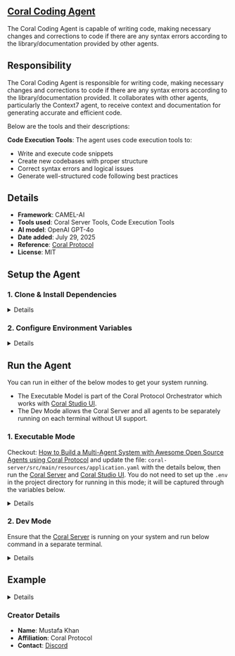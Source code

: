 ## [Coral Coding Agent](https://github.com/Coral-Protocol/Coral-Coding-Agent)

The Coral Coding Agent is capable of writing code, making necessary changes and corrections to code if there are any syntax errors according to the library/documentation provided by other agents.

## Responsibility

The Coral Coding Agent is responsible for writing code, making necessary changes and corrections to code if there are any syntax errors according to the library/documentation provided. It collaborates with other agents, particularly the Context7 agent, to receive context and documentation for generating accurate and efficient code.

Below are the tools and their descriptions:



**Code Execution Tools**: The agent uses code execution tools to:
- Write and execute code snippets
- Create new codebases with proper structure
- Correct syntax errors and logical issues
- Generate well-structured code following best practices

## Details
- **Framework**: CAMEL-AI
- **Tools used**: Coral Server Tools, Code Execution Tools
- **AI model**: OpenAI GPT-4o
- **Date added**: July 29, 2025
- **Reference**: [Coral Protocol](https://github.com/Coral-Protocol)
- **License**: MIT

## Setup the Agent

### 1. Clone & Install Dependencies

<details>

Ensure that the [Coral Server](https://github.com/Coral-Protocol/coral-server) is running on your system. If you are trying to run Open Deep Research agent and require an input, you can either create your agent which communicates on the coral server or run and register the [Interface Agent](https://github.com/Coral-Protocol/Coral-Interface-Agent) on the Coral Server  


```bash
# In a new terminal clone the repository:
git clone https://github.com/Coral-Protocol/Coral-Coding-Agent.git

# Navigate to the project directory:
cd Coral-Coding-Agent

# Download and run the UV installer, setting the installation directory to the current one
curl -LsSf https://astral.sh/uv/install.sh | env UV_INSTALL_DIR=$(pwd) sh

# Create a virtual environment named `.venv` using UV
uv venv .venv

# Activate the virtual environment
source .venv/bin/activate

# install uv
pip install uv

# Install dependencies from `pyproject.toml` using `uv`:
uv sync
```

</details>

### 2. Configure Environment Variables

<details>

Get the API Key:
[OpenAI](https://platform.openai.com/api-keys)

```bash
# Create .env file in project root
cp -r .env_sample .env
```

Check if the .env file has correct URL for Coral Server and adjust the parameters accordingly.

</details>

## Run the Agent

You can run in either of the below modes to get your system running.  

- The Executable Model is part of the Coral Protocol Orchestrator which works with [Coral Studio UI](https://github.com/Coral-Protocol/coral-studio).  
- The Dev Mode allows the Coral Server and all agents to be separately running on each terminal without UI support.  

### 1. Executable Mode

Checkout: [How to Build a Multi-Agent System with Awesome Open Source Agents using Coral Protocol](https://github.com/Coral-Protocol/existing-agent-sessions-tutorial-private-temp) and update the file: `coral-server/src/main/resources/application.yaml` with the details below, then run the [Coral Server](https://github.com/Coral-Protocol/coral-server) and [Coral Studio UI](https://github.com/Coral-Protocol/coral-studio). You do not need to set up the `.env` in the project directory for running in this mode; it will be captured through the variables below.

<details>

For Linux or MAC:

```bash
# PROJECT_DIR="/PATH/TO/YOUR/PROJECT"

applications:
  - id: "app"
    name: "Default Application"
    description: "Default application for testing"
    privacyKeys:
      - "default-key"
      - "public"
      - "priv"

registry:
  coral_coding_agent:
    options:
      - name: "API_KEY"
        type: "string"
        description: "API key for the service"
    runtime:
      type: "executable"
      command: ["bash", "-c", "${PROJECT_DIR}/run_agent.sh main.py"]
      environment:
        - name: "API_KEY"
          from: "API_KEY"
        - name: "MODEL_NAME"
          value: "gpt-4.1"
        - name: "MODEL_PROVIDER"
          value: "openai"
        - name: "MODEL_TOKEN"
          value: "16000"
        - name: "MODEL_TEMPERATURE"
          value: "0.3"

```
For Windows, create a powershell command (run_agent.ps1) and run:

```bash
command: ["powershell","-ExecutionPolicy", "Bypass", "-File", "${PROJECT_DIR}/run_agent.ps1","main.py"]
```

</details>

### 2. Dev Mode

Ensure that the [Coral Server](https://github.com/Coral-Protocol/coral-server) is running on your system and run below command in a separate terminal.

<details>

```bash
# Run the agent using `uv`:
uv run python main.py
```

You can view the agents running in Dev Mode using the [Coral Studio UI](https://github.com/Coral-Protocol/coral-studio) by running it separately in a new terminal.

</details>


## Example

<details>

```bash
# Input:
Coding Agent instruction

# Output:
The desired output from the Coding Agent execution
```

</details>

### Creator Details
- **Name**: Mustafa Khan
- **Affiliation**: Coral Protocol
- **Contact**: [Discord](https://discord.com/invite/Xjm892dtt3)

